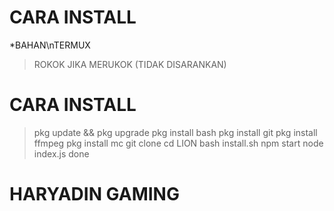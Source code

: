# CARA INSTALL
*BAHAN\nTERMUX
> ROKOK JIKA MERUKOK (TIDAK DISARANKAN)
# CARA INSTALL
> pkg update && pkg upgrade
> pkg install bash
> pkg install git
> pkg install ffmpeg
> pkg install mc
> git clone 
> cd LION
> bash install.sh
> npm start
> node index.js
> done

# HARYADIN GAMING #
